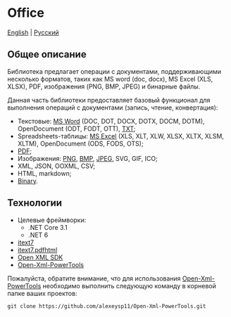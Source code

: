 # Office

[English](README.md) | [Русский](README.ru.md)

## Общее описание

Библиотека предлагает операции с документами, поддерживающими несколько форматов, таких как MS word (doc, docx), MS Excel (XLS, XLSX), PDF, изображения (PNG, BMP, JPEG) и бинарные файлы.

Данная часть библиотеки предоставляет базовый функционал для выполнения операций с документами (запись, чтение, конвертация):
- Текстовые: [MS Word](DocFormats/TextBased/MSWordConverter.cs) (DOC, DOT, DOCX, DOTX, DOCM, DOTM), OpenDocument (ODT, FODT, OTT), [TXT](DocFormats/TextBased/TxtConverter.cs);
- Spreadsheets-таблицы: [MS Excel](DocFormats/Spreadsheets/MSExcelConverter.cs) (XLS, XLT, XLW, XLSX, XLTX, XLSM, XLTM), OpenDocument (ODS, FODS, OTS);
- [PDF](DocFormats/PdfConverter.cs);
- Изображения: [PNG](DocFormats/Images/PngConverter.cs), [BMP](DocFormats/Images/BmpConverter.cs), [JPEG](DocFormats/Images/JpegConverter.cs), SVG, GIF, ICO;
- XML, JSON, OOXML, CSV;
- HTML, markdown;
- [Binary](DocFormats/BinaryConverter.cs).

## Технологии 

- Целевые фреймворки:
  - .NET Core 3.1
  - .NET 6
- [itext7](https://github.com/itext/itext7-dotnet)
- [itext7.pdfhtml](https://github.com/itext/i7n-pdfhtml)
- [Open XML SDK](https://github.com/dotnet/Open-XML-SDK)
- [Open-Xml-PowerTools](https://github.com/alexeysp11/Open-Xml-PowerTools.git)

Пожалуйста, обратите внимание, что для использования [Open-Xml-PowerTools](https://github.com/alexeysp11/Open-Xml-PowerTools.git) необходимо выполнить следующую команду в корневой папке ваших проектов:

```
git clone https://github.com/alexeysp11/Open-Xml-PowerTools.git
```
